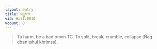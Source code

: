 ```yaml
---
layout: entry
title: འདྲུམས་
vid: Hill:0910
vcount: 0
---
```


> To harm, be a bad omen TC\.
 To split, break, crumble, collapse (Ṅag dbaṅ tshul khrimss)\.

